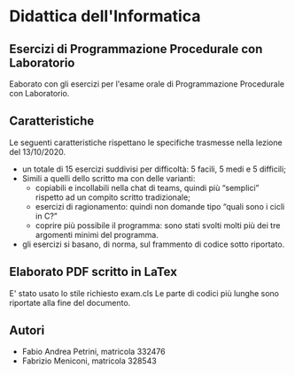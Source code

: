 # Didattica dell'Informatica
## Esercizi di Programmazione Procedurale con Laboratorio

Eaborato con gli esercizi per l'esame orale di Programmazione Procedurale con Laboratorio.


## Caratteristiche

Le seguenti caratteristiche rispettano le specifiche trasmesse nella lezione del 13/10/2020.

* un totale di 15 esercizi suddivisi per difficoltà: 5 facili, 5 medi e 5 difficili;
* Simili a quelli dello scritto ma con delle varianti:
    * copiabili e incollabili nella chat di teams, quindi più “semplici” rispetto ad un compito scritto tradizionale; 
    * esercizi di ragionamento: quindi non domande tipo “quali sono i cicli in C?” 
    * coprire più possibile il programma: sono stati svolti molti più dei tre argomenti minimi del programma.
* gli esercizi si basano, di norma, sul frammento di codice sotto riportato.

## Elaborato PDF scritto in LaTex

E' stato usato lo stile richiesto exam.cls
Le parte di codici più lunghe sono riportate alla fine del documento.

## Autori
* Fabio Andrea Petrini, matricola 332476
* Fabrizio Meniconi, matricola 328543